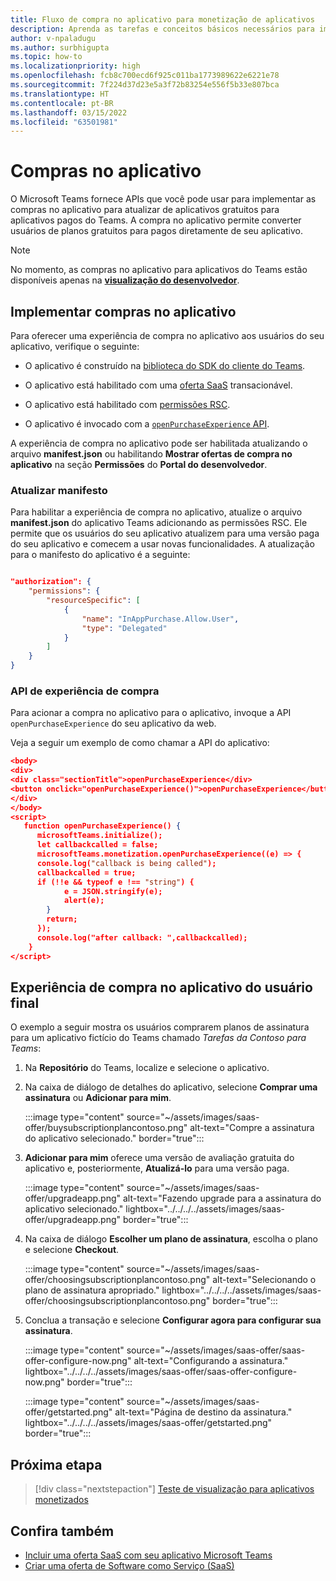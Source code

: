 ```yaml
---
title: Fluxo de compra no aplicativo para monetização de aplicativos
description: Aprenda as tarefas e conceitos básicos necessários para implementar compras no aplicativo e funcionalidade de avaliação em aplicativos de equipes.
author: v-npaladugu
ms.author: surbhigupta
ms.topic: how-to
ms.localizationpriority: high
ms.openlocfilehash: fcb8c700ecd6f925c011ba1773989622e6221e78
ms.sourcegitcommit: 7f224d37d23e5a3f72b83254e556f5b33e807bca
ms.translationtype: HT
ms.contentlocale: pt-BR
ms.lasthandoff: 03/15/2022
ms.locfileid: "63501981"
---
```

# <a name="in-app-purchases"></a>Compras no aplicativo

O Microsoft Teams fornece APIs que você pode usar para implementar as compras no aplicativo para atualizar de aplicativos gratuitos para aplicativos pagos do Teams. A compra no aplicativo permite converter usuários de planos gratuitos para pagos diretamente de seu aplicativo.

> [!NOTE]
> No momento, as compras no aplicativo para aplicativos do Teams estão disponíveis apenas na [**visualização do desenvolvedor**](/microsoftteams/platform/resources/dev-preview/developer-preview-intro).

## <a name="implement-in-app-purchases"></a>Implementar compras no aplicativo

Para oferecer uma experiência de compra no aplicativo aos usuários do seu aplicativo, verifique o seguinte:

* O aplicativo é construído na [biblioteca do SDK do cliente do Teams](https://github.com/OfficeDev/microsoft-teams-library-js).

* O aplicativo está habilitado com uma [oferta SaaS](~/concepts/deploy-and-publish/appsource/prepare/include-saas-offer.md) transacionável.

* O aplicativo está habilitado com [permissões RSC](#update-manifest).

* O aplicativo é invocado com a [`openPurchaseExperience` API](#purchase-experience-api).

A experiência de compra no aplicativo pode ser habilitada atualizando o arquivo **manifest.json** ou habilitando **Mostrar ofertas de compra no aplicativo** na seção **Permissões** do **Portal do desenvolvedor**.

### <a name="update-manifest"></a>Atualizar manifesto

Para habilitar a experiência de compra no aplicativo, atualize o arquivo **manifest.json** do aplicativo Teams adicionando as permissões RSC. Ele permite que os usuários do seu aplicativo atualizem para uma versão paga do seu aplicativo e comecem a usar novas funcionalidades. A atualização para o manifesto do aplicativo é a seguinte:

```json

"authorization": {
    "permissions": {
        "resourceSpecific": [
            {
                "name": "InAppPurchase.Allow.User",
                "type": "Delegated"
            }
        ]
    }
}
```

### <a name="purchase-experience-api"></a>API de experiência de compra

Para acionar a compra no aplicativo para o aplicativo, invoque a API `openPurchaseExperience` do seu aplicativo da web.

Veja a seguir um exemplo de como chamar a API do aplicativo:

```json
<body> 
<div> 
<div class="sectionTitle">openPurchaseExperience</div> 
<button onclick="openPurchaseExperience()">openPurchaseExperience</button> 
</div> 
</body> 
<script> 
   function openPurchaseExperience() {
      microsoftTeams.initialize();
      let callbackcalled = false;
      microsoftTeams.monetization.openPurchaseExperience((e) => {
      console.log("callback is being called");
      callbackcalled = true;  
      if (!!e && typeof e !== "string") {
            e = JSON.stringify(e);
            alert(e);
        }
        return;
      });
      console.log("after callback: ",callbackcalled);
    } 
</script> 
```

## <a name="end-user-in-app-purchasing-experience"></a>Experiência de compra no aplicativo do usuário final

O exemplo a seguir mostra os usuários comprarem planos de assinatura para um aplicativo fictício do Teams chamado *Tarefas da Contoso para Teams*:

1. Na **Repositório** do Teams, localize e selecione o aplicativo.

1. Na caixa de diálogo de detalhes do aplicativo, selecione **Comprar uma assinatura** ou **Adicionar para mim**.

    :::image type="content" source="~/assets/images/saas-offer/buysubscriptionplancontoso.png" alt-text="Compre a assinatura do aplicativo selecionado." border="true":::

1. **Adicionar para mim** oferece uma versão de avaliação gratuita do aplicativo e, posteriormente, **Atualizá-lo** para uma versão paga.

    :::image type="content" source="~/assets/images/saas-offer/upgradeapp.png" alt-text="Fazendo upgrade para a assinatura do aplicativo selecionado." lightbox="../../../../assets/images/saas-offer/upgradeapp.png" border="true":::

1. Na caixa de diálogo **Escolher um plano de assinatura**, escolha o plano e selecione **Checkout**.

    :::image type="content" source="~/assets/images/saas-offer/choosingsubscriptionplancontoso.png" alt-text="Selecionando o plano de assinatura apropriado." lightbox="../../../../assets/images/saas-offer/choosingsubscriptionplancontoso.png" border="true":::

1. Conclua a transação e selecione **Configurar agora para configurar sua assinatura**.

    :::image type="content" source="~/assets/images/saas-offer/saas-offer-configure-now.png" alt-text="Configurando a assinatura." lightbox="../../../../assets/images/saas-offer/saas-offer-configure-now.png" border="true":::

    :::image type="content" source="~/assets/images/saas-offer/getstarted.png" alt-text="Página de destino da assinatura." lightbox="../../../../assets/images/saas-offer/getstarted.png" border="true":::

## <a name="next-step"></a>Próxima etapa

> [!div class="nextstepaction"]
> [Teste de visualização para aplicativos monetizados](~/concepts/deploy-and-publish/appsource/prepare/Test-preview-for-monetized-apps.md)

## <a name="see-also"></a>Confira também

* [Incluir uma oferta SaaS com seu aplicativo Microsoft Teams](~/concepts/deploy-and-publish/appsource/prepare/include-saas-offer.md)
* [Criar uma oferta de Software como Serviço (SaaS)](include-saas-offer.md#create-your-saas-offer)
